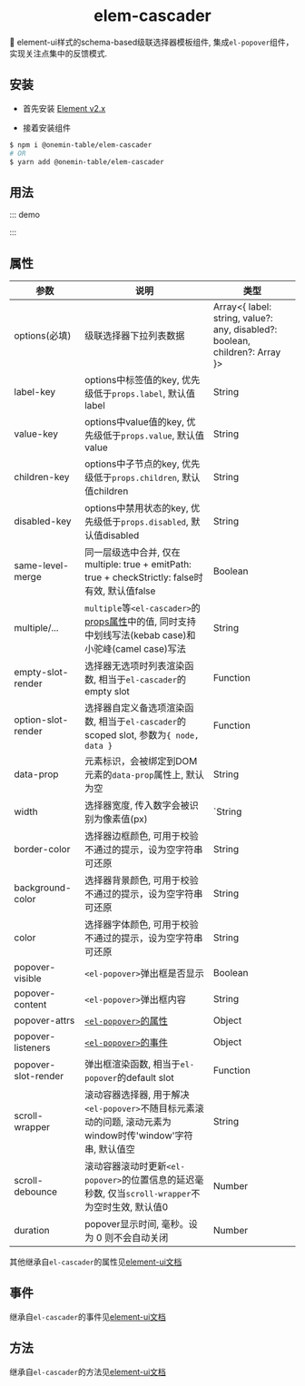 <h1 align="center">elem-cascader</h1>

🚀 element-ui样式的schema-based级联选择器模板组件, 集成`el-popover`组件，实现关注点集中的反馈模式.

## 安装

* 首先安装 [Element v2.x](https://github.com/ElemeFE/element)

* 接着安装组件

```bash
$ npm i @onemin-table/elem-cascader
# OR
$ yarn add @onemin-table/elem-cascader
```

## 用法

::: demo
<template>
  <div>
    <button @click="group = !group">切换</button>
    <span>{{ !group ? '单选' : '分组' }}</span>
    <elem-cascader
      ref="cascader"
      v-model="foo"
      :width="400"
      :popoverVisible="!group"
      :options="group ? groupOptions : options"
      :border-color="group ? '' : 'red'"
      :popover-slot-render="popoverSlotRender"
      :same-level-merge="group"
      :option-slot-render="optionSlotRender"
      multiple
      @change="handleChange"
    />
    <button @click="foo = []">清空</button>
  </div>
</template>

<script>
  export default {
    data() {
      return {
        foo: [[12], [5], [6]],

        group: true,
        groupOptions: [],
      };
    },

    computed: {
      options() {
        return [{
          label: 'aaaaaaaaaaa',
          value: 1,
        }, {
          label: 'bbbbbbbbbbb',
          value: 2,
        }, {
          label: 'c',
          value: 3,
        }];
      },
    },

    mounted() {
      this.fetchGroupOptions();
    },

    methods: {
      fetchGroupOptions() {
        setTimeout(() => {
          this.groupOptions = [{
            label: '分组1',
            value: 11,
            children: this.options,
          }, {
            label: '分组2',
            value: 12,
            children: [{
              label: 'd',
              value: 4,
              disabled: true,
            }, {
              label: 'e',
              value: 5,
              children: [{
                label: 'f',
                value: 6,
              }, {
                label: 'g',
                value: 7,
              }],
            }],
          }, {
            label: '分组3',
            value: 31,
          }];
        }, 200);
      },

      handleChange(val) {
        console.warn(this.foo, val);
      },

      popoverSlotRender() {
        return (
          <div>
            <i style="color: #F46A6A;margin-right: 10px;" class="el-icon-error" />
            错误
          </div>
        );
      },

      optionSlotRender(h, { data }) {
        return (
          <div>
            <span>{ data.label }</span>
            { data.children && <span> ({ data.children.length }) </span> }
          </div>
        );
      },
    },
  };
</script>

<style>
</style>
:::

## 属性

| 参数        | 说明           | 类型  |
| ------------- |---------------| ------|
| options(必填) | 级联选择器下拉列表数据 | Array<{ label: string, value?: any, disabled?: boolean, children?: Array }> |
| label-key | options中标签值的key, 优先级低于`props.label`, 默认值label | String |
| value-key | options中value值的key, 优先级低于`props.value`, 默认值value | String |
| children-key | options中子节点的key, 优先级低于`props.children`, 默认值children | String |
| disabled-key | options中禁用状态的key, 优先级低于`props.disabled`, 默认值disabled | String |
| same-level-merge | 同一层级选中合并, 仅在multiple: true + emitPath: true + checkStrictly: false时有效, 默认值false | Boolean |
| multiple/... | `multiple`等`<el-cascader>`的[props属性](https://element.eleme.cn/#/zh-CN/component/cascader#props)中的值, 同时支持中划线写法(kebab case)和小驼峰(camel case)写法  | String |
| empty-slot-render | 选择器无选项时列表渲染函数, 相当于`el-cascader`的empty slot | Function |
| option-slot-render | 选择器自定义备选项渲染函数, 相当于`el-cascader`的scoped slot, 参数为`{ node, data }` | Function |
| data-prop | 元素标识，会被绑定到DOM元素的`data-prop`属性上, 默认为空 | String |
| width | 选择器宽度, 传入数字会被识别为像素值(px) | `String|Number` |
| border-color | 选择器边框颜色, 可用于校验不通过的提示，设为空字符串可还原 | String |
| background-color | 选择器背景颜色, 可用于校验不通过的提示，设为空字符串可还原 | String |
| color | 选择器字体颜色, 可用于校验不通过的提示，设为空字符串可还原 | String |
| popover-visible | `<el-popover>`弹出框是否显示 | Boolean |
| popover-content | `<el-popover>`弹出框内容 | String |
| popover-attrs | [`<el-popover>`的属性](https://element.eleme.cn/#/zh-CN/component/popover#attributes) | Object |
| popover-listeners | [`<el-popover>`的事件](https://element.eleme.cn/#/zh-CN/component/popover#events) | Object |
| popover-slot-render | 弹出框渲染函数, 相当于`el-popover`的default slot | Function |
| scroll-wrapper | 滚动容器选择器, 用于解决`<el-popover>`不随目标元素滚动的问题, 滚动元素为window时传'window'字符串, 默认值空 | String |
| scroll-debounce | 滚动容器滚动时更新`<el-popover>`的位置信息的延迟毫秒数, 仅当`scroll-wrapper`不为空时生效, 默认值0 | Number |
| duration | popover显示时间, 毫秒。设为 0 则不会自动关闭 | Number | 3000 |

其他继承自`el-cascader`的属性见[element-ui文档](https://element.eleme.cn/#/zh-CN/component/cascader#cascader-attributes)

## 事件

继承自`el-cascader`的事件见[element-ui文档](https://element.eleme.cn/#/zh-CN/component/cascader#cascader-events)

## 方法

继承自`el-cascader`的方法见[element-ui文档](https://element.eleme.cn/#/zh-CN/component/cascader#cascader-methods)
